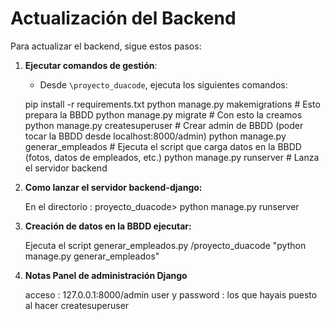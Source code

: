 # Actualización del Backend

Para actualizar el backend, sigue estos pasos:

1. **Ejecutar comandos de gestión**:
   - Desde `\proyecto_duacode`, ejecuta los siguientes comandos:

   pip install -r requirements.txt
   python manage.py makemigrations      # Esto prepara la BBDD
   python manage.py migrate             # Con esto la creamos
   python manage.py createsuperuser     # Crear admin de BBDD (poder tocar la BBDD desde localhost:8000/admin)
   python manage.py generar_empleados   # Ejecuta el script que carga datos en la BBDD (fotos, datos de empleados, etc.)
   python manage.py runserver           # Lanza el servidor backend


2. **Como lanzar el servidor backend-django:**

    En el directorio : proyecto_duacode> python manage.py runserver

3. **Creación de datos en la BBDD ejecutar:**

   Ejecuta el script generar_empleados.py /proyecto_duacode
    "python manage.py generar_empleados"


4. **Notas Panel de administración Django**

   acceso : 127.0.0.1:8000/admin
   user y password : los que hayais puesto al hacer createsuperuser


  
